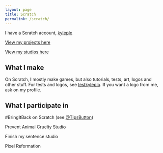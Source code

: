 ```yaml
---
layout: page
title: Scratch
permalink: /scratch/
---
```

I have a Scratch account, [kyleplo](https://scratch.mit.edu/users/kyleplo)

[View my projects here](https://scratch.mit.edu/search/projects?q=kyleplo)

[View my studios here](https://scratch.mit.edu/search/studios?q=kyleplo)

## What I make
On Scratch, I mostly make games, but also tutorials, tests, art, logos and other stuff. For tests and logos, see [testkyleplo](https://scratch.mit.edu/users/testkyleplo).
If you want a logo from me, ask on my profile.
## What I participate in

#BringItBack on Scratch (see [@TipsButton](https://scratch.mit.edu/users/TipsButton))

Prevent Animal Cruelty Studio

Finish my sentence studio

Pixel Reformation
